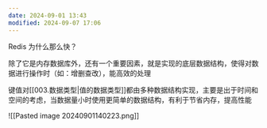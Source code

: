 ```yaml
---
date: 2024-09-01 13:43
modified: 2024-09-07 17:06
---
```


Redis 为什么那么快？

除了它是内存数据库外，还有一个重要因素，就是实现的底层数据结构，使得对数据进行操作时（如：增删查改），能高效的处理

键值对[[003.数据类型|值的数据类型]]都由多种数据结构实现，主要是出于时间和空间的考虑，当数据量小时使用更简单的数据结构，有利于节省内存，提高性能

![[Pasted image 20240901140223.png]]
